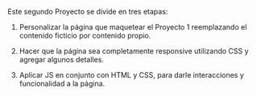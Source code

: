 Este segundo Proyecto se divide en tres etapas:

1. Personalizar la página que maquetear el Proyecto 1
reemplazando el contenido ficticio por contenido propio.

2. Hacer que la página sea completamente responsive utilizando CSS
y agregar algunos detalles.

3. Aplicar JS en conjunto con HTML y CSS, para darle interacciones y
funcionalidad a la página.
